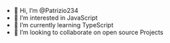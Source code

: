 - 👋 Hi, I’m @Patrizio234
- 👀 I’m interested in JavaScript
- 🌱 I’m currently learning TypeScript
- 💞️ I’m looking to collaborate on open source Projects

<!---
Patrizio234/Patrizio234 is a ✨ special ✨ repository because its `README.md` (this file) appears on your GitHub profile.
You can click the Preview link to take a look at your changes.
--->
